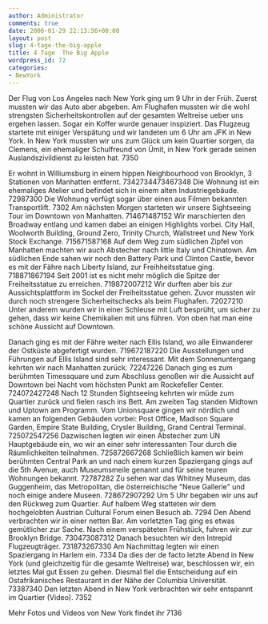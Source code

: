 ```yaml
---
author: Administrator
comments: true
date: 2006-01-29 22:13:56+00:00
layout: post
slug: 4-tage-the-big-apple
title: 4 Tage  The Big Apple
wordpress_id: 72
categories:
- NewYork
---
```


Der Flug von Los Angeles nach New York ging um 9 Uhr in der Früh. Zuerst mussten wir das Auto aber abgeben. Am Flughafen mussten wir die wohl strengsten Sicherheitskontrollen auf der gesamten Weltreise ueber uns ergehen lassen. Sogar ein Koffer wurde genauer inspiziert. Das Flugzeug startete mit einiger Verspätung und wir landeten um 6 Uhr am JFK in New York. In New York mussten wir uns zum Glück um kein Quartier sorgen, da Clemens, ein ehemaliger Schulfreund von Ümit, in New York gerade seinen Auslandszivildienst zu leisten hat. 
7350  

Er wohnt in Williumsburg in einem hippen Neighbourhood von Brooklyn, 3 Stationen von Manhatten entfernt. 
7342734473467348
Die Wohnung ist ein ehemaliges Atelier und befindet sich in einem alten Industriegebäude. 
72987300
Die Wohnung verfügt sogar über einen aus Filmen bekannten Transportlift.
7302
Am nächsten Morgen starteten wir unsere Sightseeing Tour im Downtown von Manhatten. 
714671487152
Wir marschierten den Broadway entlang und kamen dabei an einigen Highlights vorbei. City Hall, Woolworth Building, Ground Zero, Trinity Church, Wallstreet und New York Stock Exchange. 
715671587168
Auf dem Weg zum südlichen Zipfel von Manhatten machten wir auch Abstecher nach little Italy und Chinatown. Am südlichen Ende sahen wir noch den Battery Park und Clinton Castle, bevor es mit der Fähre nach Liberty Island, zur Freihheitsstatue ging. 
718871867194
Seit 2001 ist es nicht mehr möglich die Spitze der Freiheitsstatue zu erreichen. 
719872007212
Wir durften aber bis zur Aussichtsplattform im Sockel der Freiheitsstatue gehen. Zuvor mussten wir durch noch strengere Sicherheitschecks als beim Flughafen. 
72027210
Unter anderem wurden wir in einer Schleuse mit Luft besprüht, um sicher zu gehen, dass wir keine Chemikalien mit uns führen. Von oben hat man eine schöne Aussicht auf Downtown. 

Danach ging es mit der Fähre weiter nach Ellis Island, wo alle Einwanderer der Ostküste abgefertigt wurden. 
719672187220
Die Ausstellungen und Führungen auf Ellis Island sind sehr interessant. Mit dem Sonnenuntergang kehrten wir nach Manhatten zurück. 
72247226
Danach ging es zum berühmten Timessquare und zum Abschluss genoßen wir die Aussicht auf Downtown bei Nacht vom höchsten Punkt am Rockefeller Center. 
724072427248
Nach 12 Stunden Sightseeing kehrten wir müde zum Quartier zurück und fielen rasch ins Bett. Am zweiten Tag standen Midtown und Uptown am Programm. Vom Unionsquare gingen wir nördlich und kamen an folgenden Gebäuden vorbei: Post Office, Madison Square Garden, Empire State Building, Crysler Building, Grand Central Terminal. 
725072547256
Dazwischen legten wir einen Abstecher zum UN Hauptgebäude ein, wo wir an einer sehr interessanten Tour durch die Räumlichkeiten teilnahmen. 
725872667268
Schließlich kamen wir beim berühmten Central Park an und nach einem kurzen Spaziergang gings auf die 5th Avenue, auch Museumsmeile genannt und für seine teuren Wohnungen bekannt. 
72787282
Zu sehen war das Whitney Museum, das Guggenheim, das Metropolitan, die österreichische "Neue Gallerie" und noch einige andere Museen. 
728672907292
Um 5 Uhr begaben wir uns auf den Rückweg zum Quartier. Auf halbem Weg statteten wir dem hochgelobten Austrian Cultural Forum einen Besuch ab. 
7294
Den Abend verbrachten wir in einer netten Bar. Am vorletzten Tag ging es etwas gemütlicher zur Sache. Nach einem verspäteten Frühstück, fuhren wir zur Brooklyn Bridge. 
730473087312
Danach besuchten wir den Intrepid Flugzeugträger. 
731873267330
Am Nachmittag legten wir einen Spaziergang in Harlem ein. 
7334
Da dies der de facto letzte Abend in New York (und gleichzeitig für die gesamte Weltreise) war, beschlossen wir, ein letztes Mal gut Essen zu gehen. 
Diesmal fiel die Entscheidung auf ein Ostafrikanisches Restaurant in der Nähe der Columbia Universität. 
73387340
Den letzten Abend in New York verbrachten wir sehr entspannt im Quartier (Video).
7352

Mehr Fotos und Videos von New York findet ihr 7136

